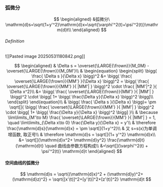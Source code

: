 ### 弧微分

$$
\begin{aligned}
	&弧微分\ \mathrm{d}s=\sqrt{1+y'^2}\mathrm{d}x=\sqrt{\varphi'^2(t)+\psi'^2(t)}\mathrm{d}t\\
\end{aligned}
$$

###### Definition

![[Pasted image 20250531180842.png]]

$$
\begin{aligned}
	& \Delta s = \overset{\LARGE{\frown}}{M_0M} - \overset{\LARGE{\frown}}{M_0M'}\\
	&
	\begin{equation}
		\begin{split}
			\bigg( \frac{ \Delta s }{\Delta x} \bigg)^2
			&= \bigg( \frac{ \overset{\LARGE{\frown}}{MM'} }{\Delta x} \bigg)^2
			= \bigg( \frac{ \overset{\LARGE{\frown}}{MM'} }{ |MM'| } \bigg)^2 \cdot \frac{ |MM'|^2 }{ \Delta x^2}\\
			&= \bigg( \frac{ \overset{\LARGE{\frown}}{MM'} }{ |MM'| } \bigg)^2 \cdot \bigg[ 1+ \bigg( \frac{\Delta y}{\Delta x} \bigg)^2 \bigg]\\
		\end{split}
	\end{equation}\\
	& \bigg( \frac{ \Delta s }{\Delta x} \bigg)= \pm \sqrt[]{
		\bigg( \frac{ \overset{\LARGE{\frown}}{MM'} }{ |MM'| } \bigg)^2 \cdot \bigg[ 1+ \bigg( \frac{\Delta y}{\Delta x} \bigg)^2 \bigg]
	}\\
	& \because \lim\limits_{M'\to M} \frac{ \overset{\LARGE{\frown}}{MM'} }{ |MM'| } = 1, \quad
	\lim\limits_{\Delta x\to 0} \frac{\Delta y}{\Delta x} = y'\\
	& \therefore \frac{\mathrm{d}s}{\mathrm{d}x} = \pm \sqrt[]{1+y'^2}\\
	& 又 s=s(x)为单调增函数, 取正号\\
	& \therefore
	\mathrm{d}s = \sqrt[]{1+ y'^2} \mathrm{d}x\\
	&= \sqrt[]{\mathrm{d}x^2+ \mathrm{d}y^2} \frac{\mathrm{d}t}{\mathrm{d}t} \quad 曲线由参数方程构成\\
	&=\sqrt[]{\varphi'^2(t) + \psi'^2(t)} \mathrm{d}t
\end{aligned}
$$

#### 空间曲线的弧微分

$$
\mathrm{d}s
= \sqrt{(\mathrm{d}x)^2 + (\mathrm{d}y)^2+ (\mathrm{d}z)^2}
= \sqrt{[x'(t)]^2+[y'(t)]^2+[z'(t)]^2} \mathrm{d}t
$$
